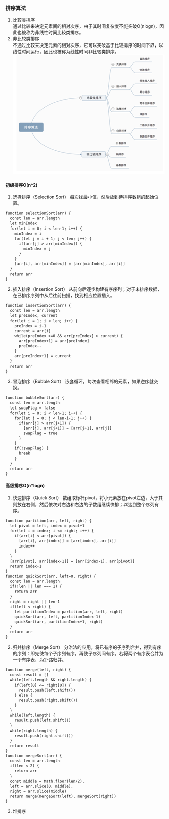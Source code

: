 ### 排序算法
1. 比较类排序  
通过比较来决定元素间的相对次序，由于其时间复杂度不能突破O(nlogn)，因此也被称为非线性时间比较类排序。  
2. 非比较类排序  
不通过比较来决定元素的相对次序，它可以突破基于比较排序的时间下界，以线性时间运行，因此也被称为线性时间非比较类排序。  
![sort](../image/sort.png)
#### 初级排序O(n^2)
1. 选择排序（Selection Sort） 
每次找最小值，然后放到待排序数组的起始位置。
```
function selectionSort(arr) {
  const len = arr.length
  let minIndex
  for(let i = 0; i < len-1; i++) {
    minIndex = i
    for(let j = i + 1; j < len; j++) {
      if(arr[j] > arr[minIndex]) {
        minIndex = j
      }
    }
    [arr[i], arr[minIndex]] = [arr[minIndex], arr[i]]
  }
  return arr
}
```
2. 插入排序（Insertion Sort） 
从前向后逐步构建有序序列；对于未排序数据，在已排序序列中从后往前扫描，找到相应位置插入。
```
function insertionSort(arr) {
  const len = arr.length
  let preIndex, current
  for(let i = 1; i < len; i++) {
    preIndex = i-1
    current = arr[i]
    while(preIndex >=0 && arr[preIndex] > current) {
      arr[preIndex+1] = arr[preIndex]
      preIndex--
    }
    arr[preIndex+1] = current
  }
  return arr
}
```
3. 冒泡排序（Bubble Sort） 
嵌套循环，每次查看相邻的元素，如果逆序就交换。
```
function bubbleSort(arr) {
  const len = arr.length
  let swapFlag = false
  for(let i = 0; i < len-1; i++) {
    for(let j = 0; j < len-i-1; j++) {
      if(arr[j] > arr[j+1]) {
        [arr[j], arr[j+1]] = [arr[j+1], arr[j]]
        swapFlag = true
      }
    }
    if(!swapFlag) {
      break
    }
  }
  return arr
}
```
#### 高级排序O(n*logn)
1. 快速排序（Quick Sort） 
数组取标杆pivot，将小元素放在pivot左边，大于其则放在右侧，然后依次对右边和右边的子数组继续快排；以达到整个序列有序。 
```
function partition(arr, left, right) {
  let pivot = left, index = pivot+1
  for(let i = index; i <= right; i++) {
    if(arr[i] < arr[pivot]) {
      [arr[i], arr[index]] = [arr[index], arr[i]]
      index++
    }
  }
  [arr[pivot], arr[index-1]] = [arr[index-1], arr[pivot]]
  return index-1
}
function quickSort(arr, left=0, right) {
  const len = arr.length
  if(!len || len === 1) {
    return arr
  }
  right = right || len-1
  if(left < right) {
    let partitionIndex = partition(arr, left, right)
    quickSort(arr, left, partitionIndex-1)
    quickSort(arr, partitionIndex+1, right)
  }
  return arr
}
```
2. 归并排序（Merge Sort） 
分治法的应用，将已有序的子序列合并，得到有序的序列：即先使每个子序列有序，再使子序列间有序。若将两个有序表合并为一个有序表，为2-路归并。  
```
function merge(left, right) {
  const result = []
  while(left.length && right.length) {
    if(left[0] <= right[0]) {
      result.push(left.shift())
    } else {
      result.push(right.shift())
    }
  }
  while(left.length) {
    result.push(left.shift())
  }
  while(right.length) {
    result.push(right.shift())
  }
  return result
}
function mergeSort(arr) {
  const len = arr.length
  if(len < 2) {
    return arr
  }
  const middle = Math.floor(len/2),
  left = arr.slice(0, middle),
  right = arr.slice(middle)
  return merge(mergeSort(left), mergeSort(right))
}
```
3. 堆排序